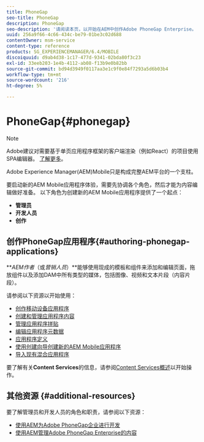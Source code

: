 ```yaml
---
title: PhoneGap
seo-title: PhoneGap
description: PhoneGap
seo-description: '请阅读本页，以开始在AEM中创作Adobe PhoneGap Enterprise。  '
uuid: 256a9f66-4c66-434c-be79-01be3c02d688
contentOwner: msm-service
content-type: reference
products: SG_EXPERIENCEMANAGER/6.4/MOBILE
discoiquuid: d9ab4d38-1c17-477d-9341-02bda80f3c23
exl-id: 33eeb203-1e4b-4112-ab08-f13b9e0b82bb
source-git-commit: bd94d3949f0117aa3e1c9f0e84f7293a5d6b03b4
workflow-type: tm+mt
source-wordcount: '216'
ht-degree: 5%

---
```


# PhoneGap{#phonegap}

>[!NOTE]
>
>Adobe建议对需要基于单页应用程序框架的客户端渲染（例如React）的项目使用SPA编辑器。 [了解更多](/help/sites-developing/spa-overview.md)。

Adobe Experience Manager(AEM)Mobile只是构成完整AEM平台的一个支柱。

要启动新的AEM Mobile应用程序体验，需要先协调各个角色，然后才能为内容编辑做好准备。 以下角色为创建新的AEM Mobile应用程序提供了一个起点：

* **管理员**
* **开发人员**
* **创作**

## 创作PhoneGap应用程序{#authoring-phonegap-applications}

***AEM作者*（或&#x200B;*营销人员*）**能够使用现成的模板和组件来添加和编辑页面，拖放组件以及添加DAM中所有类型的媒体，包括图像、视频和文本片段（内容片段）。

请参阅以下资源以开始使用：

* [创作移动设备应用程序](/help/mobile/phonegap-authoring-apps.md)
* [创建和管理应用程序内容](/help/mobile/phonegap-manage-app-content.md)
* [管理应用程序拼贴](/help/mobile/phonegap-app-details-tile.md)
* [编辑应用程序元数据](/help/mobile/phonegap-editmetadata.md)
* [应用程序定义](/help/mobile/phonegap-app-definitions.md)
* [使用创建向导创建新的AEM Mobile应用程序](/help/mobile/phonegap-create-new-app.md)
* [导入现有混合应用程序](/help/mobile/phonegap-adding-content-to-imported-app.md)

要了解有关&#x200B;**Content Services**&#x200B;的信息，请参阅[Content Services概述](/help/mobile/develop-content-as-a-service.md)以开始操作。

## 其他资源 {#additional-resources}

要了解管理员和开发人员的角色和职责，请参阅以下资源：

* [使用AEM为Adobe PhoneGap企业进行开发](/help/mobile/developing-in-phonegap.md)
* [使用AEM管理Adobe PhoneGap Enterprise的内容](/help/mobile/administer-phonegap.md)
